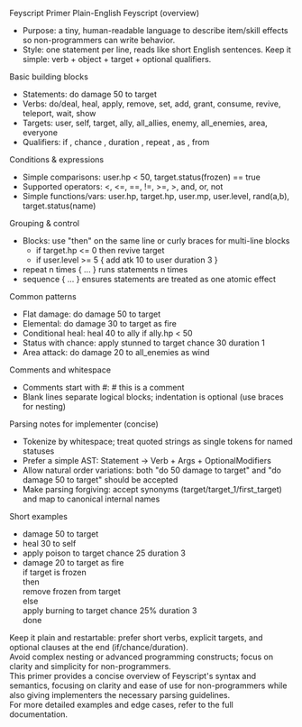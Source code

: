 Feyscript Primer
Plain-English Feyscript (overview)
- Purpose: a tiny, human-readable language to describe item/skill effects so non-programmers can write behavior.
- Style: one statement per line, reads like short English sentences. Keep it simple: verb + object + target + optional qualifiers.

Basic building blocks
- Statements: do damage 50 to target
- Verbs: do/deal, heal, apply, remove, set, add, grant, consume, revive, teleport, wait, show
- Targets: user, self, target, ally, all_allies, enemy, all_enemies, area, everyone
- Qualifiers: if <condition>, chance <percent>, duration <turns>, repeat <n>, as <type>, from <source>

Conditions & expressions
- Simple comparisons: user.hp < 50, target.status(frozen) == true
- Supported operators: <, <=, ==, !=, >=, >, and, or, not
- Simple functions/vars: user.hp, target.hp, user.mp, user.level, rand(a,b), target.status(name)

Grouping & control
- Blocks: use "then" on the same line or curly braces for multi-line blocks
	- if target.hp <= 0 then revive target
	- if user.level >= 5 { add atk 10 to user duration 3 }
- repeat n times { ... } runs statements n times
- sequence { ... } ensures statements are treated as one atomic effect

Common patterns
- Flat damage: do damage 50 to target
- Elemental: do damage 30 to target as fire
- Conditional heal: heal 40 to ally if ally.hp < 50
- Status with chance: apply stunned to target chance 30 duration 1
- Area attack: do damage 20 to all_enemies as wind

Comments and whitespace
- Comments start with #: # this is a comment
- Blank lines separate logical blocks; indentation is optional (use braces for nesting)

Parsing notes for implementer (concise)
- Tokenize by whitespace; treat quoted strings as single tokens for named statuses
- Prefer a simple AST: Statement -> Verb + Args + OptionalModifiers
- Allow natural order variations: both "do 50 damage to target" and "do damage 50 to target" should be accepted
- Make parsing forgiving: accept synonyms (target/target_1/first_target) and map to canonical internal names

Short examples
- damage 50 to target
- heal 30 to self
- apply poison to target chance 25 duration 3
- damage 20 to target as fire \
	if target is frozen \
	then \
	remove frozen from target \
	else \
	apply burning to target chance 25% duration 3 \
	done

Keep it plain and restartable: prefer short verbs, explicit targets, and optional clauses at the end (if/chance/duration).\
Avoid complex nesting or advanced programming constructs; focus on clarity and simplicity for non-programmers.\
This primer provides a concise overview of Feyscript's syntax and semantics, focusing on clarity and ease of use for non-programmers while also giving implementers the necessary parsing guidelines.\
For more detailed examples and edge cases, refer to the full documentation.
